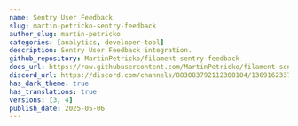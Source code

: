 ```yaml
---
name: Sentry User Feedback
slug: martin-petricko-sentry-feedback
author_slug: martin-petricko
categories: [analytics, developer-tool]
description: Sentry User Feedback integration.
github_repository: MartinPetricko/filament-sentry-feedback
docs_url: https://raw.githubusercontent.com/MartinPetricko/filament-sentry-feedback/refs/heads/main/README.md
discord_url: https://discord.com/channels/883083792112300104/1369162337541423124
has_dark_theme: true
has_translations: true
versions: [3, 4]
publish_date: 2025-05-06
---
```

